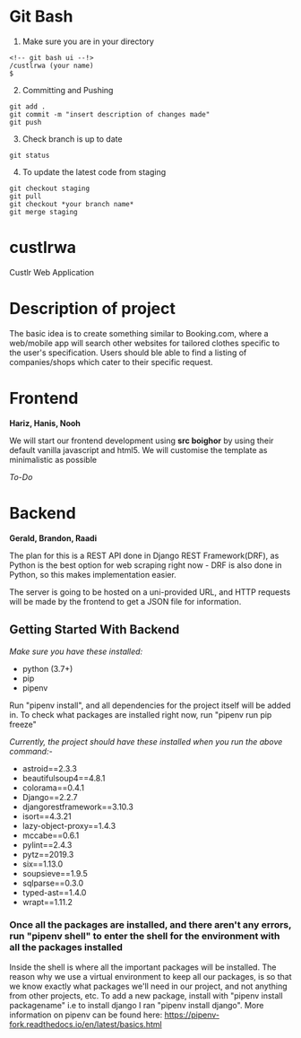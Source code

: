 # Git Bash
1. Make sure you are in your directory

```
<!-- git bash ui --!>
/custlrwa (your name)
$
```

2. Committing and Pushing

```
git add .
git commit -m "insert description of changes made"
git push
```
3. Check branch is up to date

```
git status
```
4. To update the latest code from staging
```
git checkout staging
git pull
git checkout *your branch name*
git merge staging
```

# custlrwa
Custlr Web Application


# Description of project
The basic idea is to create something similar to Booking.com, where a web/mobile app will search other websites for tailored clothes specific to the user's specification. Users should ble able to find a listing of companies/shops which cater to their specific request. 

# Frontend
**Hariz, Hanis, Nooh**

We will start our frontend development using **src boighor** by using their default vanilla javascript and html5. We will customise the template as minimalistic as possible

*To-Do*

# Backend
**Gerald, Brandon, Raadi**

The plan for this is a REST API done in Django REST Framework(DRF), as Python is the best option for web scraping right now - DRF is also done in Python, so this makes implementation easier. 

The server is going to be hosted on a uni-provided URL, and HTTP requests will be made by the frontend to get a JSON file for information.

## Getting Started With Backend

*Make sure you have these installed:*
- python (3.7+)
- pip 
- pipenv

Run "pipenv install", and all dependencies for the project itself will be added in.
To check what packages are installed right now, run "pipenv run pip freeze"

*Currently, the project should have these installed when you run the above command:-*
- astroid==2.3.3
- beautifulsoup4==4.8.1
- colorama==0.4.1
- Django==2.2.7
- djangorestframework==3.10.3
- isort==4.3.21
- lazy-object-proxy==1.4.3
- mccabe==0.6.1
- pylint==2.4.3
- pytz==2019.3
- six==1.13.0
- soupsieve==1.9.5
- sqlparse==0.3.0
- typed-ast==1.4.0
- wrapt==1.11.2 

### Once all the packages are installed, and there aren't any errors, run "pipenv shell" to enter the shell for the environment with all the packages installed

Inside the shell is where all the important packages will be installed. The reason why we use a virtual environment to keep all our packages, is so that we know exactly what packages we'll need in our project, and not anything from other projects, etc. To add a new package, install with "pipenv install packagename" i.e to install django I ran "pipenv install django". More information on pipenv can be found here: https://pipenv-fork.readthedocs.io/en/latest/basics.html
